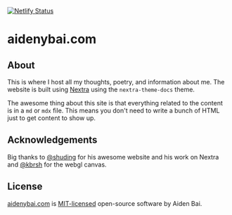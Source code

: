 [![Netlify Status](https://api.netlify.com/api/v1/badges/21f4e1b1-34eb-44a9-998e-d494b4e77580/deploy-status)](https://app.netlify.com/sites/aidenybai-site/deploys)

# aidenybai.com

## About

This is where I host all my thoughts, poetry, and information about me. The website is built using [Nextra](https://nextra.vercel.app/) using the `nextra-theme-docs` theme.

The awesome thing about this site is that everything related to the content is in a `md` or `mdx` file. This means you don't need to write a bunch of HTML just to get content to show up.

## Acknowledgements

Big thanks to [@shuding](https://shud.in) for his awesome website and his work on Nextra and [@kbrsh](https://kabir.sh) for the webgl canvas.

## License

[aidenybai.com](https://aidenybai.com) is [MIT-licensed](LICENSE) open-source software by Aiden Bai.
